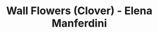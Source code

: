 ---
title: Wall Flowers (Clover) - Elena Manferdini
layout: entry
presentation: side-by-side
object:
  - id: tl-45469
order: 439
menu: false
---